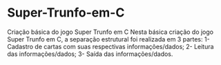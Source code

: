# Super-Trunfo-em-C
Criação básica do jogo Super Trunfo em C
Nesta básica criação do jogo Super Trunfo em C, a separação estrutural foi realizada em 3 partes:
1-Cadastro de cartas com suas respectivas informações/dados;
2- Leitura das informações/dados;
3- Saída das informações/dados.
